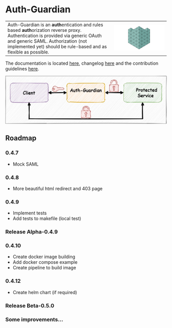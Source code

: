 # Auth-Guardian

<table><tr>
<td>
Auth-Guardian is an <b>auth</b>entication and rules based <b>auth</b>orization reverse proxy.
Authentication is provided via generic OAuth and generic SAML.
Authorization (not implemented yet) should be rule-based and as flexible as possible.
</td>
<td>
  <img src="doc/media/animation.gif">
</td>
</tr></table>

The documentation is located [here](doc/DOC.md), changelog [here](doc/CHANGELOG.md) and the contribution guidelines [here](doc/CONTRIBUTING.md).

![Overview](doc/media/overview.jpg)

## Roadmap
### 0.4.7
- Mock SAML
### 0.4.8
- More beautiful html redirect and 403 page
### 0.4.9
- Implement tests
- Add tests to makefile (local test)
### Release Alpha-0.4.9 
### 0.4.10
- Create docker image building
- Add docker compose example
- Create pipeline to build image
### 0.4.12
- Create helm chart (if required)
### Release Beta-0.5.0
### Some improvements...